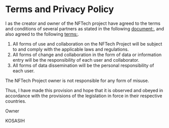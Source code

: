 # Terms and Privacy Policy

I as the creator and owner of the NFTech project have agreed to the terms and conditions of several partners as stated in the following [document:](https://dataplatform.cloud.ibm.com/terms), and also agreed to the following [terms:](https://docs.github.com/en/github/site-policy/github-terms-of-service).

1. All forms of use and collaboration on the NFTech Project will be subject to and comply with the applicable laws and regulations. 
2. All forms of change and collaboration in the form of data or information entry will be the responsibility of each user and collaborator.
3. All forms of data dissemination will be the personal responsibility of each user.

The NFTech Project owner is not responsible for any form of misuse.

Thus, I have made this provision and hope that it is observed and obeyed in accordance with the provisions of the legislation in force in their respective countries.

Owner

KOSASIH
